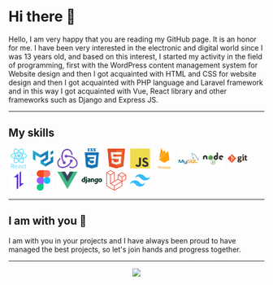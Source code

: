 # Hi there 👋

Hello, I am very happy that you are reading my GitHub page. It is an honor for me. I have been very interested in the electronic and digital world since I was 13 years old, and based on this interest, I started my activity in the field of programming, first with the WordPress content management system for Website design and then I got acquainted with HTML and CSS for website design and then I got acquainted with PHP language and Laravel framework and in this way I got acquainted with Vue, React library and other frameworks such as Django and Express JS.


---

## My skills 



<div >
  <img src="https://github.com/devicons/devicon/blob/master/icons/react/react-original-wordmark.svg" title="React" alt="React" width="40" height="40"/>&nbsp;
  <img src="https://github.com/devicons/devicon/blob/master/icons/materialui/materialui-original.svg" title="Material UI" alt="Material UI" width="40" height="40"/>&nbsp;
  <img src="https://github.com/devicons/devicon/blob/master/icons/redux/redux-original.svg" title="Redux" alt="Redux " width="40" height="40"/>&nbsp;
  <img src="https://github.com/devicons/devicon/blob/master/icons/css3/css3-plain-wordmark.svg"  title="CSS3" alt="CSS" width="40" height="40"/>&nbsp;
  <img src="https://github.com/devicons/devicon/blob/master/icons/html5/html5-original.svg" title="HTML5" alt="HTML" width="40" height="40"/>&nbsp;
  <img src="https://github.com/devicons/devicon/blob/master/icons/javascript/javascript-original.svg" title="JavaScript" alt="JavaScript" width="40" height="40"/>&nbsp;
  <img src="https://github.com/devicons/devicon/blob/master/icons/firebase/firebase-plain-wordmark.svg" title="Firebase" alt="Firebase" width="40" height="40"/>&nbsp;
  <img src="https://github.com/devicons/devicon/blob/master/icons/mysql/mysql-original-wordmark.svg" title="MySQL"  alt="MySQL" width="40" height="40"/>&nbsp;
  <img src="https://github.com/devicons/devicon/blob/master/icons/nodejs/nodejs-original-wordmark.svg" title="NodeJS" alt="NodeJS" width="40" height="40"/>&nbsp;
  <img src="https://github.com/devicons/devicon/blob/master/icons/git/git-original-wordmark.svg" title="Git" **alt="Git" width="40" height="40"/>&nbsp;
  <img src="https://github.com/devicons/devicon/blob/master/icons/axios/axios-plain.svg" title="Git" **alt="Git" width="40" height="40"/>&nbsp;
  <img src="https://github.com/devicons/devicon/blob/master/icons/figma/figma-original.svg" title="Git" **alt="Git" width="40" height="40"/>&nbsp;
    <img src="https://github.com/devicons/devicon/blob/master/icons/vuejs/vuejs-original.svg" title="Git" **alt="Git" width="40" height="40"/>&nbsp;
    <img src="https://github.com/devicons/devicon/blob/master/icons/django/django-plain-wordmark.svg" title="Git" **alt="Git" width="40" height="40"/>&nbsp;
    <img src="https://github.com/devicons/devicon/blob/ca28c779441053191ff11710fe24a9e6c23690d6/icons/laravel/laravel-original.svg" title="Git" **alt="Git" width="40" height="40"/>&nbsp;
    <img src="https://github.com/devicons/devicon/blob/ca28c779441053191ff11710fe24a9e6c23690d6/icons/tailwindcss/tailwindcss-original.svg#L1" title="Git" **alt="Git" width="40" height="40"/>&nbsp;



</div>


---

## I am with you  &#127801;

I am with you in your projects and I have always been proud to have managed the best projects, so let's join hands and progress together.

---
<div align="center">
  <img src="https://www.urminoweb.ir/wp-content/uploads/2024/09/dilelectronic.ir_.jpg" />
</div>

